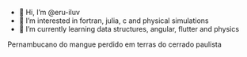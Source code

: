 - 👋 Hi, I’m @eru-iluv
- 👀 I’m interested in fortran, julia, c and physical simulations 
- 🌱 I’m currently learning data structures, angular, flutter and physics

Pernambucano do mangue perdido em terras do cerrado paulista

<!---
eru-iluv/eru-iluv is a ✨ special ✨ repository because its `README.md` (this file) appears on your GitHub profile.
You can click the Preview link to take a look at your changes.
--->
